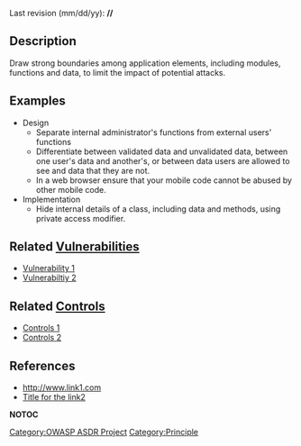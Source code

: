 Last revision (mm/dd/yy): **//**



## Description

Draw strong boundaries among application elements, including modules,
functions and data, to limit the impact of potential attacks.

## Examples

  - Design
      - Separate internal administrator's functions from external users'
        functions
      - Differentiate between validated data and unvalidated data,
        between one user's data and another's, or between data users are
        allowed to see and data that they are not.
      - In a web browser ensure that your mobile code cannot be abused
        by other mobile code.
  - Implementation
      - Hide internal details of a class, including data and methods,
        using private access modifier.

## Related [Vulnerabilities](Vulnerabilities "wikilink")

  - [Vulnerability 1](Vulnerability_1 "wikilink")
  - [Vulnerabiltiy 2](Vulnerabiltiy_2 "wikilink")

## Related [Controls](Controls "wikilink")

  - [Controls 1](Controls_1 "wikilink")
  - [Controls 2](Controls_2 "wikilink")

## References

  - <http://www.link1.com>
  - [Title for the link2](http://www.link2.com)

__NOTOC__

[Category:OWASP ASDR Project](Category:OWASP_ASDR_Project "wikilink")
[Category:Principle](Category:Principle "wikilink")